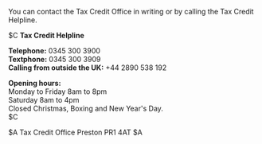 You can contact the Tax Credit Office in writing or by calling the Tax Credit Helpline. 

$C
**Tax Credit Helpline**

**Telephone:** 0345 300 3900  
**Textphone:** 0345 300 3909  
**Calling from outside the UK:** +44 2890 538 192  

**Opening hours:**  
Monday to Friday 8am to 8pm  
Saturday 8am to 4pm  
Closed Christmas, Boxing and New Year's Day.  
$C

$A
Tax Credit Office
Preston
PR1 4AT
$A
